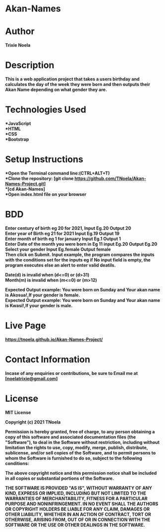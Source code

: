 # Akan-Names
# Author
<b>Trixie Noela
# Description
This is a web application project that takes a users birthday and calculates the day of the week they were born and then outputs their Akan Name depending on what gender they are.
# Technologies Used
*JavaScript<br>
*HTML<br>
*CSS<br>
*Bootstrap<br>
# Setup Instructions
*Open the Terminal command line:(CTRL+ALT+T)<br>
*Clone the repository: <b>[git clone https://github.com/TNoela/Akan-Names-Project.git]<br>
*[cd Akan-Names]<br>
*Open index.html file on your browser
# BDD
Enter century of birth eg 20 for 2021, Input Eg.20 Output 20<br>
Enter year of Birth eg 21 for 2021 Input Eg.19 Output 19<br>
Enter month of birth eg 1 for january Input Eg.1 Output 1<br>
Enter Date of the month you were born in Eg 11 input Eg.20 Output Eg.20<br>
Select your gender Input Eg.female Output female<br>
Then click on Submit. Input example, the program compares the inputs with the conditions set for the inputs eg if No input field is empty, the program executes else an alert to enter valid deatils.<br>

Date(d) is invalid when (d<=0) or (d>31)<br>
Month(m) is invalid when (m<=0) or (m>12)<br>

Expected Output example: You were born on Sunday and Your akan name is Akosua!,If your gender is female.<br>
Expected Output example: You were born on Sunday and Your akan name is Kwasi!,If your gender is male.   
# Live Page
https://tnoela.github.io/Akan-Names-Project/
# Contact Information
Incase of any enquiries or contributions, be sure to Email me at [noelatrixie@gmail.com]
# License
MIT License<br>

Copyright (c) 2021 TNoela<br>

Permission is hereby granted, free of charge, to any person obtaining a copy
of this software and associated documentation files (the "Software"), to deal
in the Software without restriction, including without limitation the rights
to use, copy, modify, merge, publish, distribute, sublicense, and/or sell
copies of the Software, and to permit persons to whom the Software is
furnished to do so, subject to the following conditions:<br>

The above copyright notice and this permission notice shall be included in all
copies or substantial portions of the Software.<br>

THE SOFTWARE IS PROVIDED "AS IS", WITHOUT WARRANTY OF ANY KIND, EXPRESS OR
IMPLIED, INCLUDING BUT NOT LIMITED TO THE WARRANTIES OF MERCHANTABILITY,
FITNESS FOR A PARTICULAR PURPOSE AND NONINFRINGEMENT. IN NO EVENT SHALL THE
AUTHORS OR COPYRIGHT HOLDERS BE LIABLE FOR ANY CLAIM, DAMAGES OR OTHER
LIABILITY, WHETHER IN AN ACTION OF CONTRACT, TORT OR OTHERWISE, ARISING FROM,
OUT OF OR IN CONNECTION WITH THE SOFTWARE OR THE USE OR OTHER DEALINGS IN THE
SOFTWARE.


